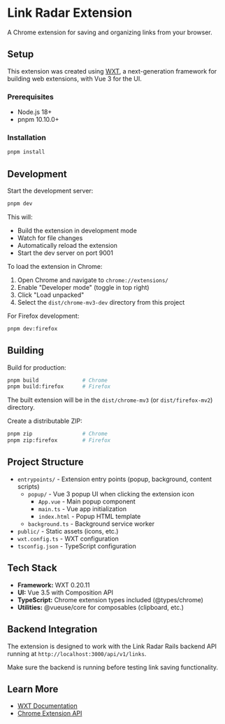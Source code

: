 # Link Radar Extension

A Chrome extension for saving and organizing links from your browser.

## Setup

This extension was created using [WXT](https://wxt.dev/), a next-generation framework for building web extensions, with Vue 3 for the UI.

### Prerequisites

- Node.js 18+
- pnpm 10.10.0+

### Installation

```bash
pnpm install
```

## Development

Start the development server:

```bash
pnpm dev
```

This will:
- Build the extension in development mode
- Watch for file changes
- Automatically reload the extension
- Start the dev server on port 9001

To load the extension in Chrome:
1. Open Chrome and navigate to `chrome://extensions/`
2. Enable "Developer mode" (toggle in top right)
3. Click "Load unpacked"
4. Select the `dist/chrome-mv3-dev` directory from this project

For Firefox development:
```bash
pnpm dev:firefox
```

## Building

Build for production:

```bash
pnpm build              # Chrome
pnpm build:firefox      # Firefox
```

The built extension will be in the `dist/chrome-mv3` (or `dist/firefox-mv2`) directory.

Create a distributable ZIP:

```bash
pnpm zip                # Chrome
pnpm zip:firefox        # Firefox
```

## Project Structure

- `entrypoints/` - Extension entry points (popup, background, content scripts)
  - `popup/` - Vue 3 popup UI when clicking the extension icon
    - `App.vue` - Main popup component
    - `main.ts` - Vue app initialization
    - `index.html` - Popup HTML template
  - `background.ts` - Background service worker
- `public/` - Static assets (icons, etc.)
- `wxt.config.ts` - WXT configuration
- `tsconfig.json` - TypeScript configuration

## Tech Stack

- **Framework:** WXT 0.20.11
- **UI:** Vue 3.5 with Composition API
- **TypeScript:** Chrome extension types included (@types/chrome)
- **Utilities:** @vueuse/core for composables (clipboard, etc.)

## Backend Integration

The extension is designed to work with the Link Radar Rails backend API running at `http://localhost:3000/api/v1/links`.

Make sure the backend is running before testing link saving functionality.

## Learn More

- [WXT Documentation](https://wxt.dev/)
- [Chrome Extension API](https://developer.chrome.com/docs/extensions/)

